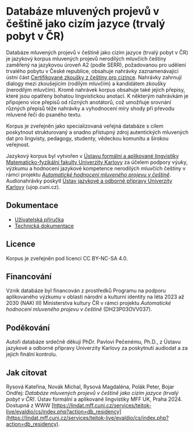 # Databáze mluvených projevů v češtině jako cizím jazyce (trvalý pobyt v ČR)

Databáze mluvených projevů v češtině jako cizím jazyce (trvalý pobyt v ČR) je jazykový korpus mluvených projevů nerodilých mluvčích češtiny zaměřený na jazykovou úroveň A2 (podle SERR), požadovanou pro udělení trvalého pobytu v České republice, obsahuje nahrávky zaznamenávající ústní část [Certifikované zkoušky z češtiny pro cizince](http://ujop.cuni.cz/cce).
Nahrávky zahrnují dialogy mezi zkoušejícím (rodilým mluvčím) a kandidátem zkoušky (nerodilým mluvčím).
Kromě nahrávek korpus obsahuje také jejich přepisy, které jsou opatřeny bohatou lingvistickou anotací.
K některým nahrávkám je připojeno více přepisů od různých anotátorů, což umožňuje srovnání různých přepisů téže nahrávky a vyhodnocení míry shody při převodu mluvené řeči do psaného textu. 

Korpus je zveřejněn jako specializovaná veřejná databáze s cílem poskytnout strukturovaný a snadno přístupný zdroj autentických mluvených dat pro lingvisty, pedagogy, studenty, vědeckou komunitu a širokou veřejnost.

Jazykový korpus byl vytvořen v [Ústavu formální a aplikované lingvistiky Matematicko-fyzikální fakulty Univerzity Karlovy](https://ufal.mff.cuni.cz/) za účelem podpory výuky, výzkumu a hodnocení jazykové kompetence nerodilých mluvčích češtiny v rámci projektu [_Automatické hodnocení mluveného projevu v češtině_](https://ufal.mff.cuni.cz/automated-speech-scoring-czech).
Audionahrávky poskytl [Ústav jazykové a odborné přípravy Univerzity Karlovy](https://ujop.cuni.cz/) (ujop.cuni.cz).

## Dokumentace

- [Uživatelská příručka](USER_MANUAL-cs.md)
- [Technická dokumentace](TECH_DOC-cs.md)

## Licence

Korpus je zveřejněn pod licencí CC BY-NC-SA 4.0.


## Financování

Vznik databáze byl financován z prostředků Programu na podporu aplikovaného výzkumu v oblasti národní a kulturní identity na léta 2023 až 2030 (NAKI III) Ministerstva kultury ČR v rámci projektu _Automatické hodnocení mluveného projevu v češtině_ (DH23P03OVV037).


## Poděkování

Autoři databáze srdečně děkují PhDr. Pavlovi Pečenému, Ph.D., z Ústavu jazykové a odborné přípravy Univerzity Karlovy za poskytnutí audiodat a za jejich finální kontrolu.


## Jak citovat

Rysová Kateřina, Novák Michal, Rysová Magdaléna, Polák Peter, Bojar Ondřej: _Databáze mluvených projevů v češtině jako cizím jazyce (trvalý pobyt v ČR)_. Ústav formální a aplikované lingvistiky MFF UK, Praha 2024. Dostupná z WWW [https://lindat.mff.cuni.cz/services/teitok-live/evaldio/cs/index.php?action=db_residency](https://lindat.mff.cuni.cz/services/teitok-live/evaldio/cs/index.php?action=db_residency).
